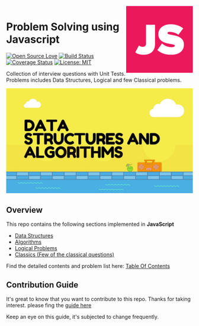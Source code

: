 <img src=".assets/logo.png" align="right"/>

# Problem Solving using Javascript

[![Open Source Love](https://badges.frapsoft.com/os/v2/open-source.svg?v=103)](https://github.com/vinitshahdeo/HacktoberFest)
[![Build Status](https://travis-ci.org/knaxus/problem-solving-javascript.svg?branch=master)](https://travis-ci.org/knaxus/problem-solving-javascript)
[![Coverage Status](https://coveralls.io/repos/github/knaxus/problem-solving-javascript/badge.svg?branch=master)](https://coveralls.io/github/knaxus/problem-solving-javascript?branch=master)
[![License: MIT](https://img.shields.io/badge/License-MIT-yellow.svg)](https://opensource.org/licenses/MIT)

Collection of interview questions with Unit Tests. Problems includes Data Structures, Logical and few Classical problems.

![DSA](.assets/dsa.jpeg)

## Overview

This repo contains the following sections implemented in **JavaScript**

- [Data Structures](src/_DataStructures_)
- [Algorithms](src/_Algorithms_)
- [Logical Problems](src/_Problems_)
- [Classics (Few of the classical questions)](src/_Classics_)

Find the detailed contents and problem list here: [Table Of Contents](TOC.md)

## Contribution Guide

It's great to know that you want to contribute to this repo. Thanks for taking interest. please fing the [guide here](https://github.com/knaxus/problem-solving-javascript/blob/master/CONTRIBUTING.md)

Keep an eye on this guide, it's subjected to change frequently.
